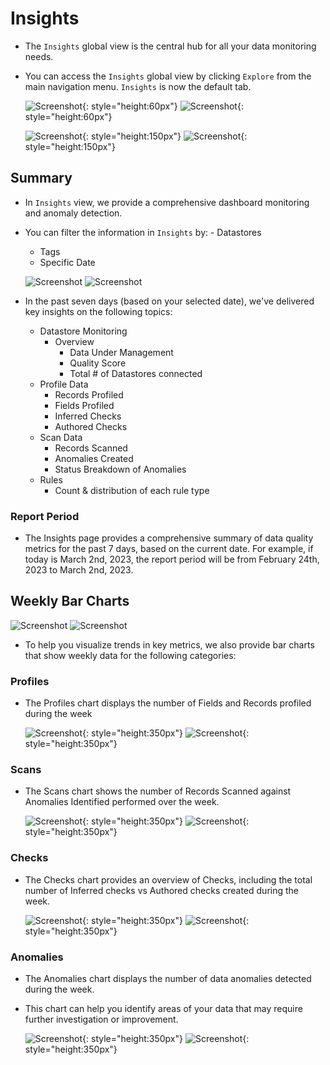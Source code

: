 # Insights

- The `Insights` global view is the central hub for all your data monitoring needs. 

- You can access the `Insights` global view by clicking `Explore` from the main navigation menu. `Insights` is now the default tab.

    ![Screenshot](../assets/insights/explore-light.png#only-light){: style="height:60px"}
    ![Screenshot](../assets/insights/explore-dark.png#only-dark){: style="height:60px"}

    ![Screenshot](../assets/insights/explore-insights-light.png#only-light){: style="height:150px"}
    ![Screenshot](../assets/insights/explore-insights-dark.png#only-dark){: style="height:150px"}


## Summary

- In `Insights` view, we provide a comprehensive dashboard monitoring and anomaly detection.
- You can filter the information in `Insights` by:
      - Datastores
    - Tags
    - Specific Date

    ![Screenshot](../assets/insights/summary-insights-top-light.png#only-light)
    ![Screenshot](../assets/insights/summary-insights-top-dark.png#only-dark)

- In the past seven days (based on your selected date), we've delivered key insights on the following topics:

    - Datastore Monitoring
        - Overview
            - Data Under Management
            - Quality Score
            - Total # of Datastores connected
    - Profile Data
        - Records Profiled
        - Fields Profiled
        - Inferred Checks
        - Authored Checks
    - Scan Data
        - Records Scanned
        - Anomalies Created
        - Status Breakdown of Anomalies
    - Rules
        - Count & distribution of each rule type


### Report Period

- The Insights page provides a comprehensive summary of data quality metrics for the past 7 days, based on the current date. For example, if today is March 2nd, 2023, the report period will be from February 24th, 2023 to March 2nd, 2023.

## Weekly Bar Charts

![Screenshot](../assets/insights/summary-insights-bottom-light.png#only-light)
![Screenshot](../assets/insights/summary-insights-bottom-dark.png#only-dark)

- To help you visualize trends in key metrics, we also provide bar charts that show weekly data for the following categories:



### Profiles

- The Profiles chart displays the number of Fields and Records profiled during the week

    ![Screenshot](../assets/insights/profile-chart-light.png#only-light){: style="height:350px"}
    ![Screenshot](../assets/insights/profile-chart-dark.png#only-dark){: style="height:350px"}

### Scans

- The Scans chart shows the number of Records Scanned against Anomalies Identified performed over the week.

    ![Screenshot](../assets/insights/scan-chart-light.png#only-light){: style="height:350px"}
    ![Screenshot](../assets/insights/scan-chart-dark.png#only-dark){: style="height:350px"}

### Checks

- The Checks chart provides an overview of Checks, including the total number of Inferred checks vs Authored checks created during the week. 

    ![Screenshot](../assets/insights/checks-chart-light.png#only-light){: style="height:350px"}
    ![Screenshot](../assets/insights/checks-chart-dark.png#only-dark){: style="height:350px"}

### Anomalies

- The Anomalies chart displays the number of data anomalies detected during the week.
- This chart can help you identify areas of your data that may require further investigation or improvement.

    ![Screenshot](../assets/insights/anomalies-chart-light.png#only-light){: style="height:350px"}
    ![Screenshot](../assets/insights/anomalies-chart-dark.png#only-dark){: style="height:350px"}
